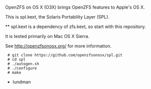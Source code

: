 OpenZFS on OS X (O3X) brings OpenZFS features to Apple's OS X.

This is spl.kext, the Solaris Portability Layer (SPL).

** spl.kext is a dependency of zfs.kext, so start with this repository.

It is tested primarily on Mac OS X Sierra.

See http://openzfsonosx.org/ for more information.

```
 # git clone https://github.com/openzfsonosx/spl.git
 # cd spl
 # ./autogen.sh
 # ./configure
 # make
```

- lundman
